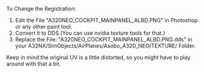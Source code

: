 To Change the Registration:
1. Edit the File "A320NEO_COCKPIT_MAINPANEL_ALBD.PNG" in Photoshop or any other paint tool.
2. Convert it to DDS (You can use nvidia texture tools for that.)
3. Replace the File: "A320NEO_COCKPIT_MAINPANEL_ALBD.PNG.dds" in your A32NX/SimObjects/AirPlanes/Asobo_A320_NEO/TEXTURE/ Folder.

Keep in mind the original UV is a little distorted, so you might have to play around with that a bit. 